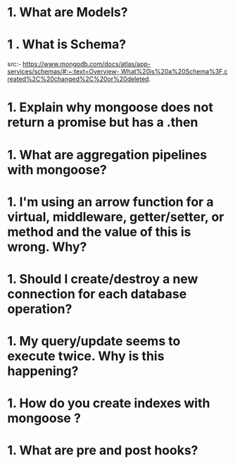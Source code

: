 # 1. What are Models?
# 1 . What is Schema?
src:- https://www.mongodb.com/docs/atlas/app-services/schemas/#:~:text=Overview-,What%20is%20a%20Schema%3F,created%2C%20changed%2C%20or%20deleted.

# 1. Explain why mongoose does not return a promise but has a .then

# 1. What are aggregation pipelines with mongoose?

# 1. I'm using an arrow function for a virtual, middleware, getter/setter, or method and the value of this is wrong. Why?

# 1. Should I create/destroy a new connection for each database operation?

# 1. My query/update seems to execute twice. Why is this happening?

# 1. How do you create indexes with mongoose ?

# 1. What are pre and post hooks?
